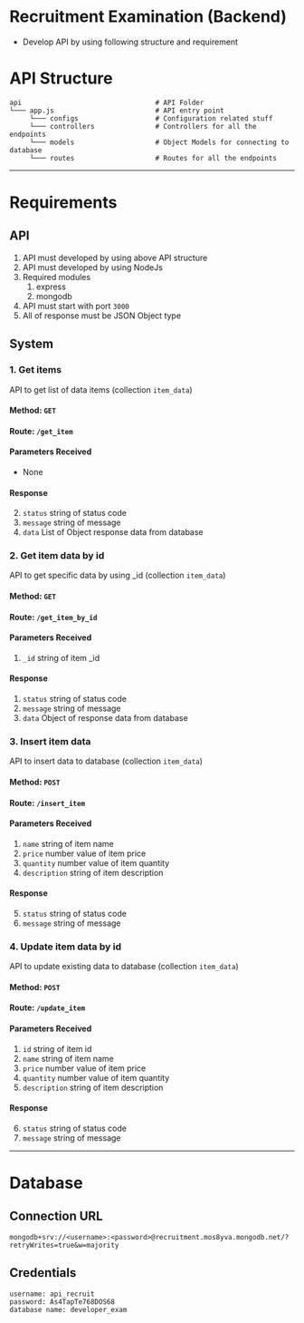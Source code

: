 # Recruitment Examination (Backend)
* Develop API by using following structure and requirement

# API Structure
    api                                 # API Folder
    └─── app.js                         # API entry point
         └─── configs                   # Configuration related stuff
         └─── controllers               # Controllers for all the endpoints
         └─── models                    # Object Models for connecting to database
         └─── routes                    # Routes for all the endpoints

- - -

# Requirements
## API 
1. API must developed by using above API structure
2. API must developed by using NodeJs
3. Required modules
   1. express
   2. mongodb
4. API must start with port `3000`
5. All of response must be JSON Object type

## System

### 1. Get items
   API to get list of data items (collection `item_data`)
   #### Method: `GET`
   #### Route: `/get_item`
   #### Parameters Received 
   - None
   #### Response
   2. `status` string of status code
   3. `message` string of message
   4. `data` List of Object response data from database

### 2. Get item data by id
   API to get specific data by using _id (collection `item_data`)
   #### Method: `GET`
   #### Route: `/get_item_by_id`
   #### Parameters Received 
   1. `_id` string of item _id
   #### Response
   1. `status` string of status code
   2. `message` string of message
   3. `data` Object of response data from database

### 3. Insert item data
   API to insert data to database (collection `item_data`)
   #### Method: `POST`
   #### Route: `/insert_item`
   #### Parameters Received 
   1. `name` string of item name
   2. `price` number value of item price
   3. `quantity` number value of item quantity
   4. `description` string of item description
   #### Response
   5. `status` string of status code
   6. `message` string of message

### 4. Update item data by id
   API to update existing data to database (collection `item_data`)
   #### Method: `POST`
   #### Route: `/update_item`
   #### Parameters Received 
   1. `id` string of item id
   2. `name` string of item name
   3. `price` number value of item price
   4. `quantity` number value of item quantity
   5. `description` string of item description
   #### Response
   6. `status` string of status code
   7. `message` string of message

- - -

# Database

## Connection URL
    mongodb+srv://<username>:<password>@recruitment.mos8yva.mongodb.net/?retryWrites=true&w=majority

## Credentials
    username: api_recruit
    password: As4TapTe768DOS68
    database name: developer_exam